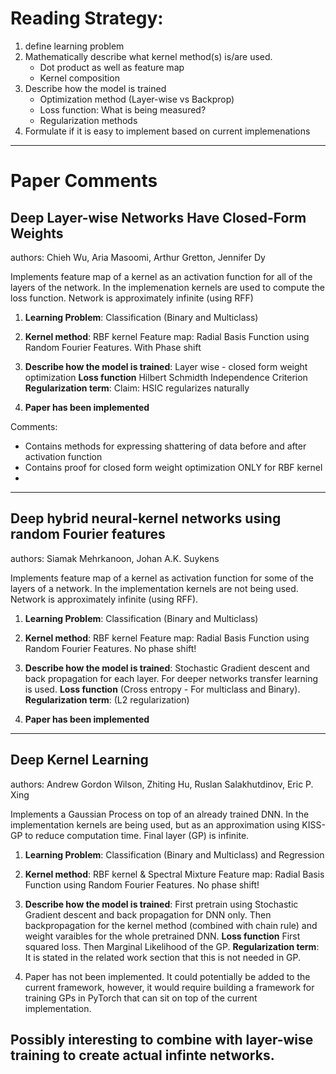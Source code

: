 # Reading Strategy:

1. define learning problem
2. Mathematically describe what kernel method(s) is/are used.
   - Dot product as well as feature map
   - Kernel composition
3. Describe how the model is trained
   - Optimization method (Layer-wise vs Backprop)
   - Loss function: What is being measured?
   - Regularization methods
4. Formulate if it is easy to implement based on current implemenations

-------------------------------------

# Paper Comments

## Deep Layer-wise Networks Have Closed-Form Weights
authors: Chieh Wu, Aria Masoomi, Arthur Gretton, Jennifer Dy

Implements feature map of a kernel as an activation function for all of the layers of the network. In the implemenation kernels are used to compute the loss function. Network is approximately infinite (using RFF)

1. **Learning Problem**: Classification (Binary and Multiclass)
2. **Kernel method**: RBF kernel
   Feature map: Radial Basis Function using Random Fourier Features. With Phase shift

3. **Describe how the model is trained**: Layer wise - closed form weight optimization
   **Loss function** Hilbert Schmidth Independence Criterion
   **Regularization term**: Claim: HSIC regularizes naturally

4. **Paper has been implemented**

Comments:
- Contains methods for expressing shattering of data before and after activation function
- Contains proof for closed form weight optimization ONLY for RBF kernel
- 

------------------------------------

## Deep hybrid neural-kernel networks using random Fourier features
authors: Siamak Mehrkanoon, Johan A.K. Suykens

Implements feature map of a kernel as activation function for some of the layers of a network. In the implementation kernels are not being used. Network is approximately infinite (using RFF).

1. **Learning Problem**: Classification (Binary and Multiclass)
2. **Kernel method**: RBF kernel
   Feature map: Radial Basis Function using Random Fourier Features. No phase shift!

3. **Describe how the model is trained**: Stochastic Gradient descent and back propagation for each layer. For deeper networks transfer learning is used.
   **Loss function** (Cross entropy - For multiclass and Binary).
   **Regularization term**: (L2 regularization)

4. **Paper has been implemented**

------------------------------------

## Deep Kernel Learning
authors: Andrew Gordon Wilson, Zhiting Hu, Ruslan Salakhutdinov, Eric P. Xing

Implements a Gaussian Process on top of an already trained DNN. In the implementation kernels are being used, but as an approximation using KISS-GP to reduce computation time. Final layer (GP) is infinite.

1. **Learning Problem**: Classification (Binary and Multiclass) and Regression
2. **Kernel method**: RBF kernel & Spectral Mixture
   Feature map: Radial Basis Function using Random Fourier Features. No phase shift!

3. **Describe how the model is trained**: First pretrain using Stochastic Gradient descent and back propagation for DNN only. Then backpropagation for the kernel method (combined with chain rule) and weight varaibles for the whole pretrained DNN.
   **Loss function** First squared loss. Then Marginal Likelihood of the GP.
   **Regularization term**: It is stated in the related work section that this is not needed in GP.
   
4. Paper has not been implemented. It could potentially be added to the current framework, however, it would require building a framework for training GPs in PyTorch that can sit on top of the current implementation.

Possibly interesting to combine with layer-wise training to create actual infinte networks.
------------------------------------



